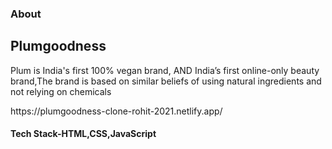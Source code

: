 
<h3>About</h1>
<h2>Plumgoodness</h2>  Plum is India's first 100% vegan brand, AND India’s first online-only beauty brand,The brand is based on similar beliefs of using natural ingredients and not relying on chemicals
<p>https://plumgoodness-clone-rohit-2021.netlify.app/ </p>

<h4>Tech Stack-HTML,CSS,JavaScript
